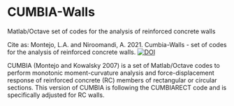 # CUMBIA-Walls
Matlab/Octave set of codes for the analysis of reinforced concrete walls

Cite as: Montejo, L.A. and Niroomandi, A. 2021. Cumbia-Walls - set of codes for the analysis of reinforced concrete walls.
[![DOI](https://zenodo.org/badge/389375153.svg)](https://zenodo.org/badge/latestdoi/389375153)

CUMBIA (Montejo and Kowalsky 2007) is a set of Matlab/Octave codes to perform monotonic moment-curvature analysis and force-displacement response of reinforced concrete (RC) members of rectangular or circular sections. This version of CUMBIA is following the CUMBIARECT code and is specifically adjusted for RC walls. 

